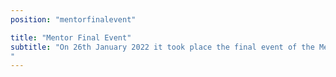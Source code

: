 ```yaml
---
position: "mentorfinalevent"

title: "Mentor Final Event"
subtitle: "On 26th January 2022 it took place the final event of the Mentor project. Mobility-as-a-Service (MaaS) opens new mobility opportunities, offering a real alternative to individual transport in rural and mountain regions. this approach is allowed bz the introduction of tailor-made mobility solutions designed for the needs of the single users. How is all this done concretely and what are the business opportunities for mobility and tech-companies?
"
---
```

